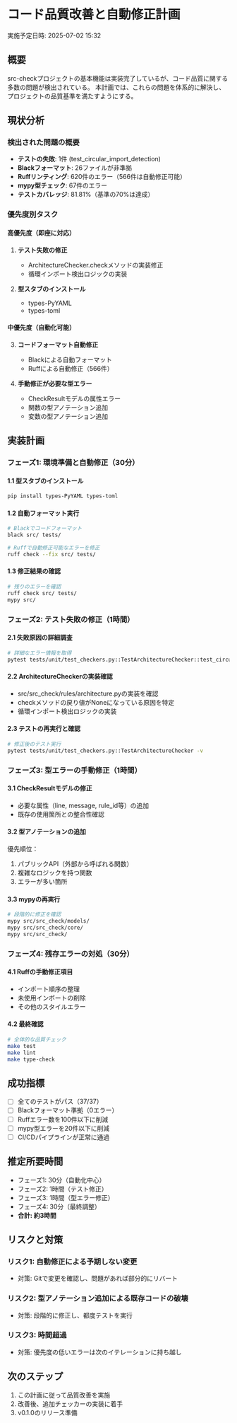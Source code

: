 # コード品質改善と自動修正計画

実施予定日時: 2025-07-02 15:32

## 概要

src-checkプロジェクトの基本機能は実装完了しているが、コード品質に関する多数の問題が検出されている。
本計画では、これらの問題を体系的に解決し、プロジェクトの品質基準を満たすようにする。

## 現状分析

### 検出された問題の概要
- **テストの失敗**: 1件 (test_circular_import_detection)
- **Blackフォーマット**: 26ファイルが非準拠
- **Ruffリンティング**: 620件のエラー（566件は自動修正可能）
- **mypy型チェック**: 67件のエラー
- **テストカバレッジ**: 81.81%（基準の70%は達成）

### 優先度別タスク

#### 高優先度（即座に対応）
1. **テスト失敗の修正**
   - ArchitectureChecker.checkメソッドの実装修正
   - 循環インポート検出ロジックの実装

2. **型スタブのインストール**
   - types-PyYAML
   - types-toml

#### 中優先度（自動化可能）
3. **コードフォーマット自動修正**
   - Blackによる自動フォーマット
   - Ruffによる自動修正（566件）

4. **手動修正が必要な型エラー**
   - CheckResultモデルの属性エラー
   - 関数の型アノテーション追加
   - 変数の型アノテーション追加

## 実装計画

### フェーズ1: 環境準備と自動修正（30分）

#### 1.1 型スタブのインストール
```bash
pip install types-PyYAML types-toml
```

#### 1.2 自動フォーマット実行
```bash
# Blackでコードフォーマット
black src/ tests/

# Ruffで自動修正可能なエラーを修正
ruff check --fix src/ tests/
```

#### 1.3 修正結果の確認
```bash
# 残りのエラーを確認
ruff check src/ tests/
mypy src/
```

### フェーズ2: テスト失敗の修正（1時間）

#### 2.1 失敗原因の詳細調査
```bash
# 詳細なエラー情報を取得
pytest tests/unit/test_checkers.py::TestArchitectureChecker::test_circular_import_detection -vvs
```

#### 2.2 ArchitectureCheckerの実装確認
- src/src_check/rules/architecture.pyの実装を確認
- checkメソッドの戻り値がNoneになっている原因を特定
- 循環インポート検出ロジックの実装

#### 2.3 テストの再実行と確認
```bash
# 修正後のテスト実行
pytest tests/unit/test_checkers.py::TestArchitectureChecker -v
```

### フェーズ3: 型エラーの手動修正（1時間）

#### 3.1 CheckResultモデルの修正
- 必要な属性（line, message, rule_id等）の追加
- 既存の使用箇所との整合性確認

#### 3.2 型アノテーションの追加
優先順位：
1. パブリックAPI（外部から呼ばれる関数）
2. 複雑なロジックを持つ関数
3. エラーが多い箇所

#### 3.3 mypyの再実行
```bash
# 段階的に修正を確認
mypy src/src_check/models/
mypy src/src_check/core/
mypy src/src_check/
```

### フェーズ4: 残存エラーの対処（30分）

#### 4.1 Ruffの手動修正項目
- インポート順序の整理
- 未使用インポートの削除
- その他のスタイルエラー

#### 4.2 最終確認
```bash
# 全体的な品質チェック
make test
make lint
make type-check
```

## 成功指標

- [ ] 全てのテストがパス（37/37）
- [ ] Blackフォーマット準拠（0エラー）
- [ ] Ruffエラー数を100件以下に削減
- [ ] mypy型エラーを20件以下に削減
- [ ] CI/CDパイプラインが正常に通過

## 推定所要時間

- フェーズ1: 30分（自動化中心）
- フェーズ2: 1時間（テスト修正）
- フェーズ3: 1時間（型エラー修正）
- フェーズ4: 30分（最終調整）
- **合計: 約3時間**

## リスクと対策

### リスク1: 自動修正による予期しない変更
- 対策: Gitで変更を確認し、問題があれば部分的にリバート

### リスク2: 型アノテーション追加による既存コードの破壊
- 対策: 段階的に修正し、都度テストを実行

### リスク3: 時間超過
- 対策: 優先度の低いエラーは次のイテレーションに持ち越し

## 次のステップ

1. この計画に従って品質改善を実施
2. 改善後、追加チェッカーの実装に着手
3. v0.1.0のリリース準備